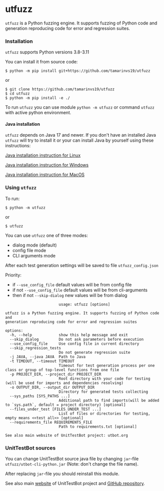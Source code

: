 # utfuzz

`utfuzz` is a Python fuzzing engine. It supports fuzzing of Python code and generation reproducing code for error and regression suites. 

### Installation

`utfuzz` supports Python versions 3.8-3.11

You can install it from source code:
```shell
$ python -m pip install git+https://github.com/tamarinvs19/utfuzz
```

or

```shell
$ git clone https://github.com/tamarinvs19/utfuzz
$ cd utfuzz
$ python -m pip install -e ./
```

To run `utfuzz` you can use module `python -m utfuzz` or command `utfuzz` with active python environment.

#### Java installation

`utfuzz` depends on Java 17 and newer. If you don't have an installed Java `utfuzz` will try to install it or your can install Java by yourself using these instructions:

[Java installation instruction for Linux](https://docs.oracle.com/en/java/javase/17/install/installation-jdk-linux-platforms.html)

[Java installation instruction for Windows](https://docs.oracle.com/en/java/javase/17/install/installation-jdk-microsoft-windows-platforms.html)

[Java installation instruction for MacOS](https://docs.oracle.com/en/java/javase/17/install/installation-jdk-macos.html)

### Using `utfuzz`

To run:
```shell
$ python -m utfuzz
```
or
```shell
$ utfuzz
```

You can use `utfuzz` one of three modes:
* dialog mode (default)
* config file mode
* CLI arguments mode

After each test generation settings will be saved to file `utfuzz_config.json`

Priority:
* if `--use_config_file` default values will be from config file
* if not `--use_config_file` default values will be from cli-arguments
* then if not `--skip-dialog` new values will be from dialog

```
                        usage: utfuzz [options]

utfuzz is a Python fuzzing engine. It supports fuzzing of Python code and
generation reproducing code for error and regression suites

options:
  -h, --help            show this help message and exit
  --skip_dialog         Do not ask parameters before execution
  --use_config_file     Use config file in current directory
  --skip_regression_tests
                        Do not generate regression suite
  -j JAVA, --java JAVA  Path to Java
  -t TIMEOUT, --timeout TIMEOUT
                        Timeout for test generation process per one class or group of top-level functions from one file
  -p PROJECT_DIR, --project_dir PROJECT_DIR
                        Root directory with your code for testing (will be used for imports and dependencies resolving)
  -o OUTPUT_DIR, --output_dir OUTPUT_DIR
                        Directory for generated tests collecting
  --sys_paths [SYS_PATHS ...]
                        Additional path to find imports(will be added to `sys.path`, default = project directory) [optional]
  --files_under_test [FILES_UNDER_TEST ...]
                        List of files or directories for testing, empty means <<test all>> [optional]
  --requirements_file REQUIREMENTS_FILE
                        Path to requirements.txt [optional]

See also main website of UnitTestBot project: utbot.org
```

### UnitTestBot sources
You can change UnitTestBot source java file by changing `jar`-file `utfuzz/utbot-cli-python.jar` (Note: don't change the file name).

After replacing `jar`-file you should reinstall this module.


See also main [website](https://utbot.org) of UnitTestBot project and [GitHub repository](github.com/UnitTestBot/UTBotJava).

